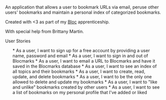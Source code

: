 An application that allows a user to bookmark URLs via email, peruse other users' bookmarks and maintain a personal index of categorized bookmarks.

Created with <3 as part of my [Bloc](http://www.bloc.io) apprenticeship.

With special help from Brittany Martin.

User Stories

<ul>
* As a user, I want to sign up for a free account by providing a user name, password and email  
* As a user, I want to sign in and out of Blocmarks 
* As a user, I want to email a URL to Blocmarks and have it saved in the Blocmarks database 
* As a user, I want to see an index of all topics and their bookmarks 
* As a user, I want to create, read, update, and delete bookmarks 
* As a user, I want to be the only one allowed to delete and update my bookmarks  
* As a user, I want to "like and unlike" bookmarks created by other users 
* As a user, I want to see a list of bookmarks on my personal profile that I've added or liked  
</ul>


